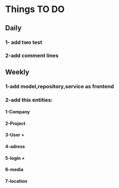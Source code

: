 # Things TO DO

## Daily
### 1- add two test
### 2-add comment lines

## Weekly
### 1-add model,repository,service as frontend
### 2-add this entities:
#### 1-Company 
#### 2-Project 
#### 3-User +
#### 4-adress
#### 5-login +
#### 6-media
#### 7-location
